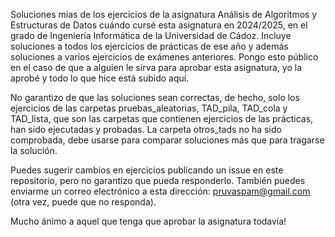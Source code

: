 Soluciones mías de los ejercicios de la asignatura Análisis de Algoritmos y Estructuras de Datos cuándo cursé esta asignatura en 2024/2025, en el grado de Ingeniería Informática de la Universidad de Cádoz.
Incluye soluciones a todos los ejercicios de prácticas de ese año y además soluciones a varios ejercicios de exámenes anteriores.
Pongo esto público en el caso de que a alguien le sirva para aprobar esta asignatura, yo la aprobé y todo lo que hice está subido aquí.

No garantizo de que las soluciones sean correctas, de hecho, solo los ejercicios de las carpetas pruebas_aleatorias, TAD_pila, TAD_cola y TAD_lista, que son las carpetas que contienen ejercicios
de las prácticas, han sido ejecutadas y probadas. La carpeta otros_tads no ha sido comprobada, debe usarse para comparar soluciones más que para tragarse la solución.

Puedes sugerir cambios en ejercicios publicando un issue en este repositorio, pero no garantizo que pueda responderlo.
También puedes enviarme un correo electrónico a esta dirección: pruvaspam@gmail.com (otra vez, puede que no responda).

Mucho ánimo a aquel que tenga que aprobar la asignatura todavía!
